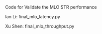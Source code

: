 Code for Validate the MLO STR performance

Ian Li: final_mlo_latency.py

Xu Shen: final_mlo_throughput.py
